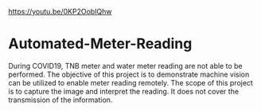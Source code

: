 https://youtu.be/0KP2OobIQhw

# Automated-Meter-Reading
During COVID19, TNB meter and water meter reading are not able to be performed. The objective of this project is to demonstrate machine vision can be utilized to enable meter reading remotely. The scope of this project is to capture the image and interpret the reading. It does not cover the transmission of the information.
